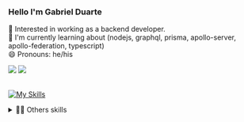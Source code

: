 ### Hello I'm Gabriel Duarte

🔭 Interested in working as a backend developer.<br />
🌱 I'm currently learning about (nodejs, graphql, prisma, apollo-server, apollo-federation, typescript)<br />
😄 Pronouns: he/his

<div> 
  <a href="https://www.linkedin.com/in/jdsgabriel" target="_blank"><img src="https://img.shields.io/badge/-LinkedIn-%230077B5?style=for-the-badge&logo=linkedin&logoColor=white" target="_blank"></a> 
    <a href = "mailto:jds.gabrielduarte@gmail.com"><img src="https://img.shields.io/badge/-Gmail-db4a39?style=for-the-badge&logo=gmail&logoColor=white" target="_blank">    </a>
    <br>
    <br>
</div>

[![My Skills](https://skillicons.dev/icons?i=nodejs,express,apollo,ts,graphql,prisma,mysql,postgres,docker)](https://skillicons.dev)
<br>

<details closed>
<summary>🐱‍💻 Others skills</summary>
<div>
<br>

[![My Skills](https://skillicons.dev/icons?i=angular,react,nextjs,ts,styledcomponents,html,css,bootstrap)](https://skillicons.dev)

<br>
<a href="https://github.com/jdgabriel">
  <img height="180em" src="https://github-readme-stats.vercel.app/api?username=jdgabriel&show_icons=true&theme=merko&include_all_commits=true&count_private=true"/>
</a>
  
</div>

</details>





